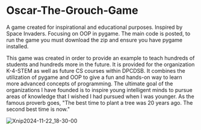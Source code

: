 # Oscar-The-Grouch-Game
A game created for inspirational and educational purposes. Inspired by Space Invaders. Focusing on OOP in pygame. 
The main code is posted, to run the game you must download the zip and ensure you have pygame installed. 

This game was created in order to provide an example to teach hundreds of students and hundreds more in the future. It is provided for the organization K-4-STEM as well as future CS courses within DPCDSB. It combines the utilization of pygame and OOP to give a fun and hands-on way to learn more advanced concepts of programming. The ultimate goal of the organizations I have founded is to inspire young intelligent minds to pursue areas of knowledge that I wished I had pursued when I was younger. As the famous proverb goes, "The best time to plant a tree was 20 years ago. The second best time is now."

![Xnip2024-11-22_18-30-00](https://github.com/user-attachments/assets/05bd2629-8f4e-431d-b7b5-6db3757a09ca)
